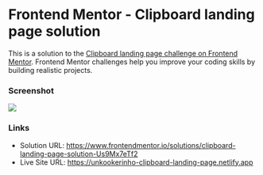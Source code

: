 # Frontend Mentor - Clipboard landing page solution

This is a solution to the [Clipboard landing page challenge on Frontend Mentor](https://www.frontendmentor.io/challenges/clipboard-landing-page-5cc9bccd6c4c91111378ecb9). Frontend Mentor challenges help you improve your coding skills by building realistic projects.

### Screenshot

<img src="images/screenshot.webp">

### Links

- Solution URL: https://www.frontendmentor.io/solutions/clipboard-landing-page-solution-Us9Mx7eTf2
- Live Site URL: https://unkookerinho-clipboard-landing-page.netlify.app
